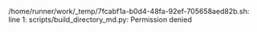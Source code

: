/home/runner/work/_temp/7fcabf1a-b0d4-48fa-92ef-705658aed82b.sh: line 1: scripts/build_directory_md.py: Permission denied
